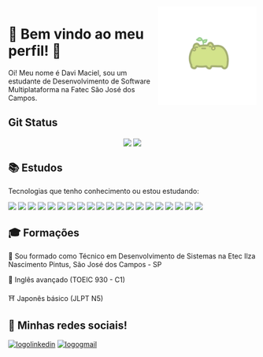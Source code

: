 <img src="sapofofo.png" alt="logosapo" align="right" height="200em"/>

# 🎃 Bem vindo ao meu perfil! 🎃

Oi! Meu nome é Davi Maciel, sou um estudante de Desenvolvimento de Software Multiplataforma na Fatec São José dos Campos.

## Git Status

<div align="center">
  <a> 
    <img height="150" align="center" src="https://github-readme-stats.vercel.app/api?username=DfMaciel&show_icons=true&theme=ocean_dark" />
  </a>
  <a>
    <img height="150" align="center" src="https://github-readme-stats.vercel.app/api/top-langs/?username=DfMaciel&layout=compact&langs_count=8&theme=ocean_dark&title_color=92D534" /> 
  </a>
</div>

## 📚 Estudos

Tecnologias que tenho conhecimento ou estou estudando:

<p align="left">
    <img src="https://img.shields.io/badge/HTML5-151515?style=for-the-badge&logo=html5&logoColor=white&color=%232c097d">
    <img src="https://img.shields.io/badge/CSS3-151515?style=for-the-badge&logo=css3&logoColor=white&color=%232c097d">
    <img src="https://img.shields.io/badge/JavaScript-151515?style=for-the-badge&logo=javascript&logoColor=white&color=%232c097d">
    <img src="https://img.shields.io/badge/Bootstrap-151515?style=for-the-badge&logo=bootstrap&logoColor=white&color=%232c097d">
    <img src="https://img.shields.io/badge/TypeScript-151515?style=for-the-badge&logo=typescript&logoColor=white&color=%232c097d">
    <img src="https://img.shields.io/badge/PHP-151515?style=for-the-badge&logo=php&logoColor=white&color=%232c097d">
    <img src="https://img.shields.io/badge/React-151515?style=for-the-badge&logo=react&logoColor=white&color=%232c097d">
    <img src="https://img.shields.io/badge/Flask-151515?style=for-the-badge&logo=Flask&logoColor=white&color=%232c097d">
    <img src="https://img.shields.io/badge/SpringBoot-151515?style=for-the-badge&logo=springboot&logoColor=white&color=%232c097d">
    <img src="https://img.shields.io/badge/Python-151515?style=for-the-badge&logo=python&logoColor=white&color=%232c097d">
    <img src="https://img.shields.io/badge/Node.js-151515?style=for-the-badge&logo=node.js&logoColor=white&color=%232c097d">
    <img src="https://img.shields.io/badge/Java-151515?style=for-the-badge&logo=java&logoColor=white&color=%232c097d">
    <img src="https://img.shields.io/badge/.NET-151515?style=for-the-badge&logo=dotnet&logoColor=white&color=%232c097d">
    <img src="https://img.shields.io/badge/MySQL-151515?style=for-the-badge&logo=mysql&logoColor=white&color=%232c097d">
    <img src="https://img.shields.io/badge/MongoDB-151515?style=for-the-badge&logo=mongodb&logoColor=white&color=%232c097d">
    <img src="https://img.shields.io/badge/AWS-151515?style=for-the-badge&logo=amazon-aws&logoColor=white&color=%232c097d">
    <img src="https://img.shields.io/badge/Docker-151515?style=for-the-badge&logo=docker&logoColor=white&color=%232c097d">
    <img src="https://img.shields.io/badge/Git-151515?style=for-the-badge&logo=git&logoColor=white&color=%232c097d">
    <img src="https://img.shields.io/badge/Figma-151515?style=for-the-badge&logo=figma&logoColor=white&color=%232c097d">
    <img src="https://img.shields.io/badge/Linux-151515?style=for-the-badge&logo=linux&logoColor=white&color=%232c097d">
</p>


<!-- 
## 🎨 Hobbies

* 🎸 Gosto de tocar guitarra

* ⛩️ Sou estudante de japonês, atualmente no 6º estágio
-->

## 🎓 Formações

🎒 Sou formado como Técnico em Desenvolvimento de Sistemas na Etec Ilza Nascimento Pintus, São José dos Campos - SP

📖 Inglês avançado (TOEIC 930 - C1) 

⛩️ Japonês básico (JLPT N5)

## 📸 Minhas redes sociais!

<a href="https://www.linkedin.com/in/dfmaciel"> <img src="https://img.shields.io/badge/LinkedIn-0077B5?style=for-the-badge&logo=linkedin&logoColor=white" alt="logolinkedin"/></a>
<a href="mailto:dfmacielcontato@gmail.com"> <img src="https://img.shields.io/badge/Gmail-0077B5?style=for-the-badge&logo=gmail&logoColor=white&color=%23EA4335" alt="logogmail"/></a>

<!--
**DfMaciel/dfmaciel** is a ✨ _special_ ✨ repository because its `README.md` (this file) appears on your GitHub profile.

Here are some ideas to get you started:

- 🔭 I’m currently working on ...
- 🌱 I’m currently learning ...
- 👯 I’m looking to collaborate on ...
- 🤔 I’m looking for help with ...
- 💬 Ask me about ...
- 📫 How to reach me: ...
- 😄 Pronouns: ...
- ⚡ Fun fact: ...
-->
